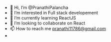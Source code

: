 - 👋 Hi, I’m @PranathiPalancha
- 👀 I’m interested in Full stack developement
- 🌱 I’m currently learning ReactJS
- 💞️ I’m looking to collaborate on React
- 📫 How to reach me pranathi11786@gmail.com
- 

<!---
PranathiPalancha/PranathiPalancha is a ✨ special ✨ repository because its `README.md` (this file) appears on your GitHub profile.
You can click the Preview link to take a look at your changes.
--->
